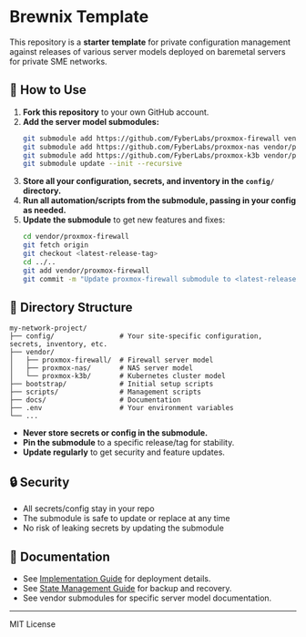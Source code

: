 # Brewnix Template

This repository is a **starter template** for private configuration management against releases of various server models deployed on baremetal servers for private SME networks.

## 🧩 How to Use

1. **Fork this repository** to your own GitHub account.
2. **Add the server model submodules:**
   ```bash
   git submodule add https://github.com/FyberLabs/proxmox-firewall vendor/proxmox-firewall
   git submodule add https://github.com/FyberLabs/proxmox-nas vendor/proxmox-nas
   git submodule add https://github.com/FyberLabs/proxmox-k3b vendor/proxmox-k3b
   git submodule update --init --recursive
   ```
3. **Store all your configuration, secrets, and inventory in the `config/` directory.**
4. **Run all automation/scripts from the submodule, passing in your config as needed.**
5. **Update the submodule** to get new features and fixes:
   ```bash
   cd vendor/proxmox-firewall
   git fetch origin
   git checkout <latest-release-tag>
   cd ../..
   git add vendor/proxmox-firewall
   git commit -m "Update proxmox-firewall submodule to <latest-release-tag>"
   ```

## 📁 Directory Structure

```
my-network-project/
├── config/                # Your site-specific configuration, secrets, inventory, etc.
├── vendor/
│   ├── proxmox-firewall/  # Firewall server model
│   ├── proxmox-nas/       # NAS server model
│   └── proxmox-k3b/       # Kubernetes cluster model
├── bootstrap/             # Initial setup scripts
├── scripts/               # Management scripts
├── docs/                  # Documentation
├── .env                   # Your environment variables
└── ...
```

- **Never store secrets or config in the submodule.**
- **Pin the submodule** to a specific release/tag for stability.
- **Update regularly** to get security and feature updates.

## 🔒 Security
- All secrets/config stay in your repo
- The submodule is safe to update or replace at any time
- No risk of leaking secrets by updating the submodule

## 📝 Documentation
- See [Implementation Guide](docs/IMPLEMENTATION_GUIDE.md) for deployment details.
- See [State Management Guide](docs/STATE_MANAGEMENT.md) for backup and recovery.
- See vendor submodules for specific server model documentation.

---
MIT License

